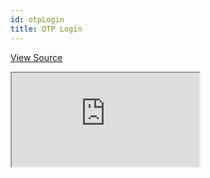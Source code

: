 ```yaml
---
id: otpLogin
title: OTP Login
---
```


[View Source](https://github.com/refinedev/refine/tree/master/examples/authProvider/otpLogin)

<iframe src="https://codesandbox.io/embed/refine-otp-login-example-xr2pu?autoresize=1&fontsize=14&theme=dark&view=preview"
    style={{width: "100%", height:"80vh", border: "0px", borderRadius: "8px", overflow:"hidden"}}
    title="refine-otp-login-example"
    allow="accelerometer; ambient-light-sensor; camera; encrypted-media; geolocation; gyroscope; hid; microphone; midi; payment; usb; vr; xr-spatial-tracking"
    sandbox="allow-forms allow-modals allow-popups allow-presentation allow-same-origin allow-scripts"
></iframe>